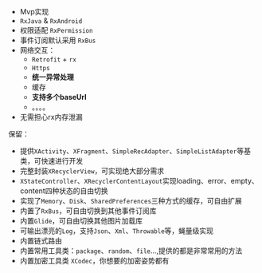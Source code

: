 * Mvp实现
* `RxJava` & `RxAndroid`
* 权限适配 `RxPermission`
* 事件订阅默认采用 `RxBus`
* 网络交互：
	* `Retrofit` + `rx`
	* `Https`
	* **统一异常处理**
	* 缓存
	* **支持多个baseUrl**
	* 。。。。
* 无需担心rx内存泄漏

保留：
* 提供`XActivity`、`XFragment`、`SimpleRecAdapter`、`SimpleListAdapter`等基类，可快速进行开发
* 完整封装`XRecyclerView`，可实现绝大部分需求
* `XStateController`、`XRecyclerContentLayout`实现loading、error、empty、content四种状态的自由切换
* 实现了`Memory`、`Disk`、`SharedPreferences`三种方式的缓存，可自由扩展
* 内置了`RxBus`，可自由切换到其他事件订阅库
* 内置`Glide`，可自由切换其他图片加载库
* 可输出漂亮的`Log`，支持`Json`、`Xml`、`Throwable`等，蝇量级实现
* 内置链式路由
* 内置常用工具类：`package`、`random`、`file`...,提供的都是非常常用的方法
* 内置加密工具类 `XCodec`，你想要的加密姿势都有
